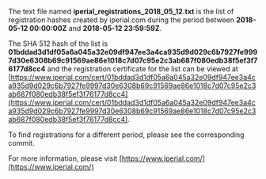 The text file named **iperial_registrations_2018_05_12.txt** is the list of registration hashes created by iperial.com during the period between **2018-05-12 00:00:00Z** and **2018-05-12 23:59:59Z**.

The SHA 512 hash of the list is **01bddad3d1df05a6a045a32e09df947ee3a4ca935d9d029c6b7927fe9997d30e6308b69c91569ae86e1018c7d07c95e2c3ab687f080edb38f5ef3f76177d8cc4** and the registration certificate for the list can be viewed at [https://www.iperial.com/cert/01bddad3d1df05a6a045a32e09df947ee3a4ca935d9d029c6b7927fe9997d30e6308b69c91569ae86e1018c7d07c95e2c3ab687f080edb38f5ef3f76177d8cc4](https://www.iperial.com/cert/01bddad3d1df05a6a045a32e09df947ee3a4ca935d9d029c6b7927fe9997d30e6308b69c91569ae86e1018c7d07c95e2c3ab687f080edb38f5ef3f76177d8cc4).

To find registrations for a different period, please see the corresponding commit.

For more information, please visit [https://www.iperial.com/](https://www.iperial.com/)
